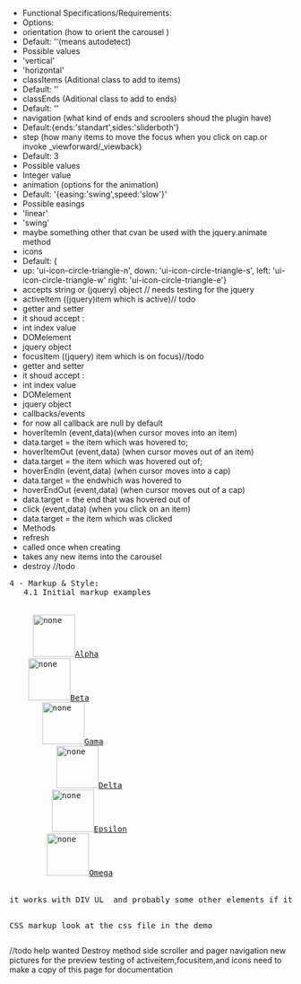 <ul>
<li>Functional Specifications/Requirements:
<li>Options:
<li>orientation (how to orient the carousel )
<li>Default: ''(means autodetect)
<li>Possible values
<li>'vertical'
<li>'horizontal' 
<li>classItems (Aditional class to add to items)
<li>Default: ''
<li>classEnds (Aditional class to add to ends)
<li>Default: ''
<li>navigation (what kind of ends and scroolers shoud the plugin have)
<li>Default:{ends:'standart',sides:'sliderboth'}
<li>step (how many items to move the focus when you click on cap.or invoke _viewforward/_viewback)
<li>Default: 3 
<li>Possible values
<li>Integer value
<li>animation (options for the animation)
<li>Default: '{easing:'swing',speed:'slow'}'
<li>Possible easings
<li>'linear'
<li>'swing'
<li>maybe something other that cvan be used with the jquery.animate method 
<li>icons 
<li>Default: {
<li>up: 'ui-icon-circle-triangle-n',  down: 'ui-icon-circle-triangle-s', left: 'ui-icon-circle-triangle-w' right: 'ui-icon-circle-triangle-e'}    
<li>accepts string or (jquery) object // needs testing for the jquery
<li>activeItem ((jquery)item which is active)// todo
<li>getter and setter
<li>it shoud accept :
<li>int index value
<li>DOMelement
<li>jquery object 
<li>focusItem ((jquery) item which is on focus)//todo
<li>getter and setter
<li>it shoud accept :
<li>int index value
<li>DOMelement
<li>jquery object 
<li>callbacks/events 
<li>for now all callback are null by default
<li>hoverItemIn (event,data)(when cursor moves into an item)
<li>data.target = the item which was hovered to; 
<li>hoverItemOut (event,data) (when cursor moves out of an item)
<li>data.target = the item which was hovered out of;
<li>hoverEndIn (event,data) (when cursor moves into a cap)
<li>data.target = the endwhich was hovered to 
<li>hoverEndOut (event,data) (when cursor moves out of a cap)
<li>data.target = the end that was hovered out of
<li>click  (event,data) (when you click on an item)
<li>data.target = the item which was clicked
<li>Methods 
<li>refresh
<li>called once when creating 
<li>takes any new items into the carousel 
<li>destroy //todo 
</ul>
<pre>
4 - Markup & Style:
   4.1 Initial markup examples
  <div>
     <a href='#'><img src="http://static.flickr.com/66/199481236_dc98b5abb3_s.jpg" width="75" height="75" alt="none">Alpha</a> 
    <a href='#'><img src="http://static.flickr.com/75/199481072_b4a0d09597_s.jpg" width="75" height="75" alt="none">Beta</a> 
       <a href='#'><img src="http://static.flickr.com/57/199481087_33ae73a8de_s.jpg" width="75" height="75" alt="none">Gama</a> 
          <a href='#'><img src="http://static.flickr.com/66/199481236_dc98b5abb3_s.jpg" width="75" height="75" alt="none">Delta</a> 
         <a href='#'><img src="http://static.flickr.com/75/199481072_b4a0d09597_s.jpg" width="75" height="75" alt="none">Epsilon</a> 
        <a href='#'><img src="http://static.flickr.com/57/199481087_33ae73a8de_s.jpg" width="75" height="75" alt="none">Omega</a> 
      </div>
it works with DIV UL  and probably some other elements if it dont work with something and you think it shoud...please tell me

CSS markup
look at the css file in the demo
</pre>


//todo help wanted
Destroy method
side scroller and pager navigation
new pictures for the preview
testing of activeitem,focusitem,and icons
need to make a copy of this page for documentation 